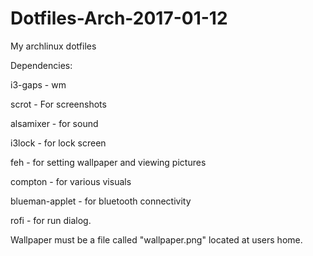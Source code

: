 # Dotfiles-Arch-2017-01-12
My archlinux dotfiles

Dependencies:

i3-gaps - wm

scrot - For screenshots

alsamixer - for sound

i3lock - for lock screen

feh - for setting wallpaper and viewing pictures

compton - for various visuals

blueman-applet - for bluetooth connectivity

rofi - for run dialog.


Wallpaper must be a file called "wallpaper.png" located at users home.

